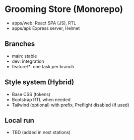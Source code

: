 # Grooming Store (Monorepo)
- apps/web: React SPA (JS), RTL
- apps/api: Express server, Helmet

## Branches
- main: stable
- dev: integration
- feature/*: one task per branch

## Style system (Hybrid)
- Base CSS (tokens)
- Bootstrap RTL when needed
- Tailwind (optional) with prefix, Preflight disabled (if used)

## Local run
- TBD (added in next stations)
